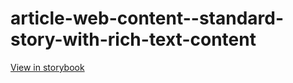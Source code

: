 # article-web-content--standard-story-with-rich-text-content

[View in storybook](https://raw.githack.com/Independent-Digital-News-and-Media-Ltd/indy-branch-review/PR-7761-sb/index.html?path=/story/article-web-content--standard-story-with-rich-text-content)